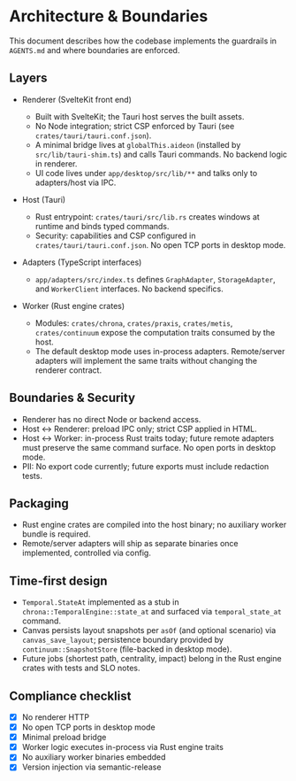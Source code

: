# Architecture & Boundaries

This document describes how the codebase implements the guardrails in `AGENTS.md` and where
boundaries are enforced.

## Layers

- Renderer (SvelteKit front end)
  - Built with SvelteKit; the Tauri host serves the built assets.
  - No Node integration; strict CSP enforced by Tauri (see `crates/tauri/tauri.conf.json`).
  - A minimal bridge lives at `globalThis.aideon` (installed by `src/lib/tauri-shim.ts`) and calls Tauri commands. No backend logic in renderer.
  - UI code lives under `app/desktop/src/lib/**` and talks only to adapters/host via IPC.

- Host (Tauri)
  - Rust entrypoint: `crates/tauri/src/lib.rs` creates windows at runtime and binds typed commands.
  - Security: capabilities and CSP configured in `crates/tauri/tauri.conf.json`. No open TCP ports in desktop mode.

- Adapters (TypeScript interfaces)
  - `app/adapters/src/index.ts` defines `GraphAdapter`, `StorageAdapter`, and `WorkerClient`
    interfaces. No backend specifics.

- Worker (Rust engine crates)
  - Modules: `crates/chrona`, `crates/praxis`, `crates/metis`, `crates/continuum` expose the
    computation traits consumed by the host.
  - The default desktop mode uses in-process adapters. Remote/server adapters will implement the
    same traits without changing the renderer contract.

## Boundaries & Security

- Renderer has no direct Node or backend access.
- Host ↔ Renderer: preload IPC only; strict CSP applied in HTML.
- Host ↔ Worker: in-process Rust traits today; future remote adapters must preserve the same
  command surface. No open ports in desktop mode.
- PII: No export code currently; future exports must include redaction tests.

## Packaging

- Rust engine crates are compiled into the host binary; no auxiliary worker bundle is required.
- Remote/server adapters will ship as separate binaries once implemented, controlled via config.

## Time‑first design

- `Temporal.StateAt` implemented as a stub in `chrona::TemporalEngine::state_at` and surfaced via `temporal_state_at` command.
- Canvas persists layout snapshots per `asOf` (and optional scenario) via `canvas_save_layout`; persistence boundary provided by `continuum::SnapshotStore` (file-backed in desktop mode).
- Future jobs (shortest path, centrality, impact) belong in the Rust engine crates with tests and SLO notes.

## Compliance checklist

- [x] No renderer HTTP
- [x] No open TCP ports in desktop mode
- [x] Minimal preload bridge
- [x] Worker logic executes in-process via Rust engine traits
- [x] No auxiliary worker binaries embedded
- [x] Version injection via semantic-release
